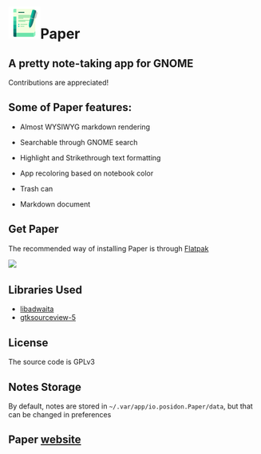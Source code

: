 # <img src="./data/icons/hicolor/scalable/apps/io.posidon.Paper.svg" height="64"/>Paper

## A pretty note-taking app for GNOME

Contributions are appreciated!


## Some of Paper features:

 - Almost WYSIWYG markdown rendering

 - Searchable through GNOME search

 - Highlight and Strikethrough text formatting

 - App recoloring based on notebook color

 - Trash can

 - Markdown document

## Get Paper

The recommended way of installing Paper is through [Flatpak](https://flatpak.org/)

<a href="https://flathub.org/apps/details/io.posidon.Paper"><img src="https://flathub.org/assets/badges/flathub-badge-en.png" width="200"/></a>

## Libraries Used
 - [libadwaita](https://gitlab.gnome.org/GNOME/libadwaita)
 - [gtksourceview-5](https://gitlab.gnome.org/GNOME/gtksourceview)

## License
The source code is GPLv3

## Notes Storage
By default, notes are stored in `~/.var/app/io.posidon.Paper/data`,
but that can be changed in preferences

## Paper [website](https://posidon.io/paper/)
